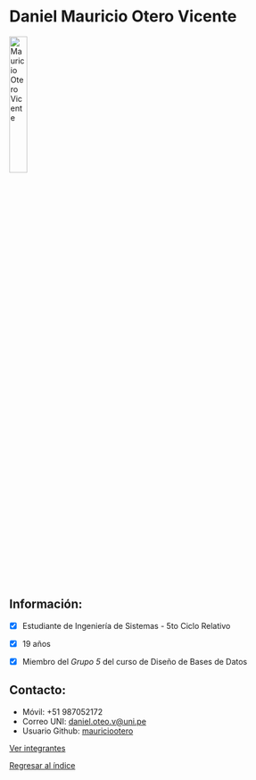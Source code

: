# Daniel Mauricio Otero Vicente

<img src="DanielOtero.jpeg" alt="Mauricio Otero Vicente" style="width: 25%; height: auto;" />

 ## **Información:**
- [x] Estudiante de Ingeniería de Sistemas - 5to Ciclo Relativo
- [x] 19 años
- [x] Miembro del *Grupo 5* del curso de Diseño de Bases de Datos


 ## **Contacto:**

  * Móvil: +51 987052172
  * Correo UNI: daniel.oteo.v@uni.pe
  * Usuario Github: [mauriciootero](https://github.com/mauriciootero)

[Ver integrantes](../Integrantes.md)

[Regresar al índice](../../README.md)
